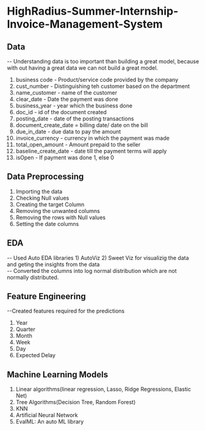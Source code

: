 # HighRadius-Summer-Internship-Invoice-Management-System

## Data 

-- Understanding data is too important than building a great model, because with out having a great data we can not build a great model.

1) business code - Product/service code provided by the company
2) cust_number - Distinguishing teh customer based on the department
3) name_customer - name of the customer
4) clear_date - Date the payment was done
5) business_year - year which the business done
6) doc_id - id of the document created
7) posting_date - date of the posting transactions
8) document_create_date = billing date/ date on the bill
9) due_in_date - due data to pay the amount
10) invoice_currency - currency in which the payment was made
11) total_open_amount - Amount prepaid to the seller
12) baseline_create_date - date till the payment terms will apply
13) isOpen - If payment was done 1, else 0

##  Data Preprocessing 
1) Importing the data
2) Checking Null values 
3) Creating the target Column
4) Removing the unwanted columns
5) Removing the rows with Null values
6) Setting the date columns

## EDA
-- Used Auto EDA libraries 1) AutoViz 2) Sweet Viz for visualizig the data and geting the insights from the data                                                                                         
-- Converted the columns into log normal distribution which are not normally distributed.

## Feature Engineering 
--Created features required for the predictions 
1) Year
2) Quarter
3) Month
4) Week 
5) Day
6) Expected Delay

## Machine Learning Models

1) Linear algorithms(linear regression, Lasso, Ridge Regressions, Elastic Net)
2) Tree Algorithms(Decision Tree, Random Forest)
3) KNN
4) Artificial Neural Network
3) EvalML: An auto ML library


